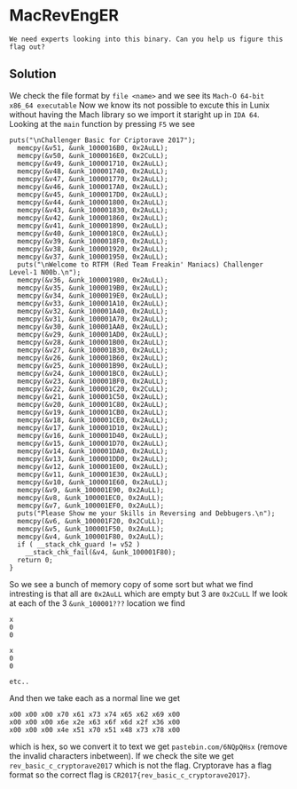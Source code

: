 # MacRevEngER

`We need experts looking into this binary. Can you help us figure this flag out?`

## Solution

We check the file format by `file <name>` and we see its `Mach-O 64-bit x86_64 executable`
Now we know its not possible to excute this in Lunix without having the Mach library so we import it staright up in `IDA 64`.
Looking at the `main` function by pressing `F5` we see
```
puts("\nChallenger Basic for Criptorave 2017");
  memcpy(&v51, &unk_1000016B0, 0x2AuLL);
  memcpy(&v50, &unk_1000016E0, 0x2CuLL);
  memcpy(&v49, &unk_100001710, 0x2AuLL);
  memcpy(&v48, &unk_100001740, 0x2AuLL);
  memcpy(&v47, &unk_100001770, 0x2AuLL);
  memcpy(&v46, &unk_1000017A0, 0x2AuLL);
  memcpy(&v45, &unk_1000017D0, 0x2AuLL);
  memcpy(&v44, &unk_100001800, 0x2AuLL);
  memcpy(&v43, &unk_100001830, 0x2AuLL);
  memcpy(&v42, &unk_100001860, 0x2AuLL);
  memcpy(&v41, &unk_100001890, 0x2AuLL);
  memcpy(&v40, &unk_1000018C0, 0x2AuLL);
  memcpy(&v39, &unk_1000018F0, 0x2AuLL);
  memcpy(&v38, &unk_100001920, 0x2AuLL);
  memcpy(&v37, &unk_100001950, 0x2AuLL);
  puts("\nWelcome to RTFM (Red Team Freakin' Maniacs) Challenger Level-1 N00b.\n");
  memcpy(&v36, &unk_100001980, 0x2AuLL);
  memcpy(&v35, &unk_1000019B0, 0x2AuLL);
  memcpy(&v34, &unk_1000019E0, 0x2AuLL);
  memcpy(&v33, &unk_100001A10, 0x2AuLL);
  memcpy(&v32, &unk_100001A40, 0x2AuLL);
  memcpy(&v31, &unk_100001A70, 0x2AuLL);
  memcpy(&v30, &unk_100001AA0, 0x2AuLL);
  memcpy(&v29, &unk_100001AD0, 0x2AuLL);
  memcpy(&v28, &unk_100001B00, 0x2AuLL);
  memcpy(&v27, &unk_100001B30, 0x2AuLL);
  memcpy(&v26, &unk_100001B60, 0x2AuLL);
  memcpy(&v25, &unk_100001B90, 0x2AuLL);
  memcpy(&v24, &unk_100001BC0, 0x2AuLL);
  memcpy(&v23, &unk_100001BF0, 0x2AuLL);
  memcpy(&v22, &unk_100001C20, 0x2CuLL);
  memcpy(&v21, &unk_100001C50, 0x2AuLL);
  memcpy(&v20, &unk_100001C80, 0x2AuLL);
  memcpy(&v19, &unk_100001CB0, 0x2AuLL);
  memcpy(&v18, &unk_100001CE0, 0x2AuLL);
  memcpy(&v17, &unk_100001D10, 0x2AuLL);
  memcpy(&v16, &unk_100001D40, 0x2AuLL);
  memcpy(&v15, &unk_100001D70, 0x2AuLL);
  memcpy(&v14, &unk_100001DA0, 0x2AuLL);
  memcpy(&v13, &unk_100001DD0, 0x2AuLL);
  memcpy(&v12, &unk_100001E00, 0x2AuLL);
  memcpy(&v11, &unk_100001E30, 0x2AuLL);
  memcpy(&v10, &unk_100001E60, 0x2AuLL);
  memcpy(&v9, &unk_100001E90, 0x2AuLL);
  memcpy(&v8, &unk_100001EC0, 0x2AuLL);
  memcpy(&v7, &unk_100001EF0, 0x2AuLL);
  puts("Please Show me your Skills in Reversing and Debbugers.\n");
  memcpy(&v6, &unk_100001F20, 0x2CuLL);
  memcpy(&v5, &unk_100001F50, 0x2AuLL);
  memcpy(&v4, &unk_100001F80, 0x2AuLL);
  if ( __stack_chk_guard != v52 )
    __stack_chk_fail(&v4, &unk_100001F80);
  return 0;
}
```
So we see a bunch of memory copy of some sort but what we find intresting is that all are `0x2AuLL` which are empty but 3 are `0x2CuLL` 
If we look at each of the 3 `&unk_100001???` location we find
```
x
0
0

x
0
0

etc..

```
And then we take each as a normal line we get
```
x00 x00 x00 x70 x61 x73 x74 x65 x62 x69 x00
x00 x00 x00 x6e x2e x63 x6f x6d x2f x36 x00
x00 x00 x00 x4e x51 x70 x51 x48 x73 x78 x00
```
which is hex, so we convert it to text we get `pastebin.com/6NQpQHsx` (remove the invalid characters inbetween).
If we check the site we get `rev_basic_c_cryptorave2017` which is not the flag. 
Cryptorave has a flag format so the correct flag is `CR2017{rev_basic_c_cryptorave2017}`.




